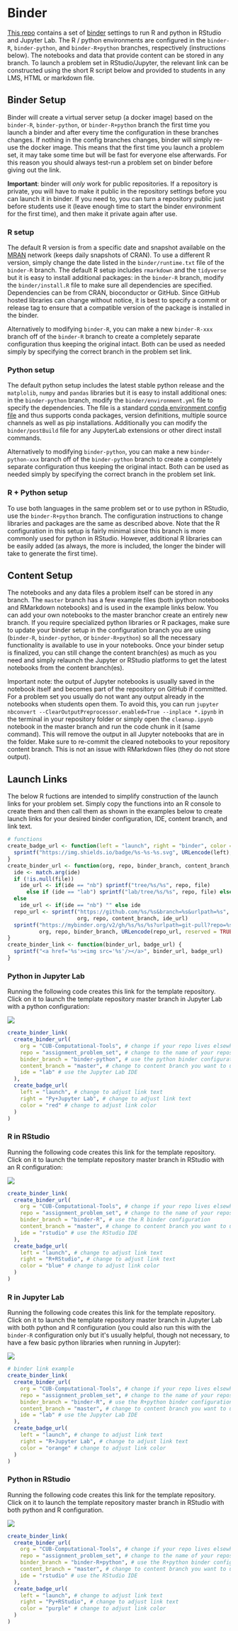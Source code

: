 # Binder

[This repo](https://github.com/CUB-Computational-Tools/assignment_problem_set) contains a set of [binder](https://mybinder.readthedocs.io) settings to run R and python in RStudio and Jupyter Lab. The R / python environments are configured in the `binder-R`, `binder-python`, and `binder-R+python` branches, respectively (instructions below). The notebooks and data that provide content can be stored in any branch. To launch a problem set in RStudio/Jupyter, the relevant link can be constructed using the short R script below and provided to students in any LMS, HTML or markdown file.

## Binder Setup

Binder will create a virtual server setup (a docker image) based on the `binder-R`, `binder-python`, or `binder-R+python` branch the first time you launch a binder and after every time the configuration in these branches changes. If nothing in the config branches changes, binder will simply re-use the docker image. This means that the first time you launch a problem set, it may take some time but will be fast for everyone else afterwards. For this reason you should always test-run a problem set on binder before giving out the link.

**Important**: binder will *only* work for public repositories. If a repository is private, you will have to make it public in the repository settings before you can launch it in binder. If you need to, you can turn a repository public just before students use it (leave enough time to start the binder environment for the first time), and then make it private again after use.

### R setup

The default R version is from a specific date and snapshot available on the [MRAN](https://mran.microsoft.com/documents/rro/reproducibility) network (keeps daily snapshots of CRAN). To use a different R version, simply change the date listed in the `binder/runtime.txt` file of the `binder-R` branch. The default R setup includes `rmarkdown` and the `tidyverse` but it is easy to install additional packages: in the `binder-R` branch, modify the `binder/install.R` file to make sure all dependencies are specified. Dependencies can be from CRAN, bioconductor or GitHub. Since GitHub hosted libraries can change without notice, it is best to specify a commit or release tag to ensure that a compatible version of the package is installed in the binder. 

Alternatively to modifying `binder-R`, you can make a new `binder-R-xxx` branch off of the `binder-R` branch to create a completely separate configuration thus keeping the original intact. Both can be used as needed simply by specifying the correct branch in the problem set link.

### Python setup

The default python setup includes the latest stable python release and the `matplolib`, `numpy` and `pandas` libraries but it is easy to install additional ones: in the `binder-python` branch, modify the `binder/environment.yml` file to specify the dependencies. The file is a standard [conda environment config file](https://conda.io/docs/user-guide/tasks/manage-environments.html#create-env-file-manually) and thus supports conda packages, version definitions, multiple source channels as well as pip installations. Additionally you can modify the `binder/postBuild` file for any JupyterLab extensions or other direct install commands.

Alternatively to modifying `binder-python`, you can make a new `binder-python-xxx` branch off of the `binder-python` branch to create a completely separate configuration thus keeping the original intact. Both can be used as needed simply by specifying the correct branch in the problem set link.

### R + Python setup

To use both languages in the same problem set or to use python in RStudio, use the `binder-R+python` branch. The configuration instructions to change libraries and packages are the same as described above. Note that the R configuration in this setup is fairly minimal since this branch is more commonly used for python in RStudio. However, additional R libraries can be easily added (as always, the more is included, the longer the binder will take to generate the first time).

## Content Setup

The notebooks and any data files a problem itself can be stored in any branch. The `master` branch has a few example files (both ipython notebooks and RMarkdown notebooks) and is used in the example links below. You can add your own notebooks to the master branchor create an entirely new branch. If you require specialized python libraries or R packages, make sure to update your binder setup in the configuration branch you are using (`binder-R`, `binder-python`, or `binder-R+python`) so all the necessary functionality is available to use in your notebooks. Once your binder setup is finalized, you can still change the content branch(es) as much as you need and simply relaunch the Jupyter or RStudio platforms to get the latest notebooks from the content branch(es).

Important note: the output of Jupyter notebooks is usually saved in the notebook itself and becomes part of the repository on GitHub if committed. For a problem set you usually do not want any output already in the notebooks when students open them. To avoid this, you can run `jupyter nbconvert --ClearOutputPreprocessor.enabled=True --inplace *.ipynb` in the terminal in your repository folder or simply open the `cleanup.ipynb` notebook in the master branch and run the code chunk in it (same command). This will remove the output in all Jupyter notebooks that are in the folder. Make sure to re-commit the cleared notebooks to your repository content branch. This is not an issue with RMarkdown files (they do not store output).

## Launch Links

The below R fuctions are intended to simplify construction of the launch links for your problem set. Simply copy the functions into an R console to create them and then call them as shown in the examples below to create launch links for your desired binder configuration, IDE, content branch, and link text.

```r
# functions
create_badge_url <- function(left = "launch", right = "binder", color = "red") {
  sprintf("https://img.shields.io/badge/%s-%s-%s.svg", URLencode(left), URLencode(right), color)
}
create_binder_url <- function(org, repo, binder_branch, content_branch, ide = c("nb", "lab", "rstudio"), file = NULL) {
  ide <- match.arg(ide)
  if (!is.null(file)) 
    ide_url <- if(ide == "nb") sprintf("tree/%s/%s", repo, file) 
      else if (ide == "lab") sprintf("lab/tree/%s/%s", repo, file) else ide
  else
    ide_url <- if(ide == "nb") "" else ide
  repo_url <- sprintf("https://github.com/%s/%s&branch=%s&urlpath=%s", 
                      org, repo, content_branch, ide_url)
  sprintf("https://mybinder.org/v2/gh/%s/%s/%s?urlpath=git-pull?repo=%s", 
          org, repo, binder_branch, URLencode(repo_url, reserved = TRUE))
}
create_binder_link <- function(binder_url, badge_url) {
  sprintf("<a href='%s'><img src='%s'/></a>", binder_url, badge_url)
}
```

### Python in Jupyter Lab

Running the following code creates this link for the template repository. Click on it to launch the template repository master branch in Jupyter Lab with a python configuration:

<a href='https://mybinder.org/v2/gh/CUB-Computational-Tools/assignment_problem_set/binder-python?urlpath=git-pull?repo=https%3A%2F%2Fgithub.com%2FCUB-Computational-Tools%2Fassignment_problem_set%26branch%3Dmaster%26urlpath%3Dlab'><img src='https://img.shields.io/badge/launch-Py+Jupyter%20Lab-red.svg'/></a>

```r
create_binder_link(
  create_binder_url(
    org = "CUB-Computational-Tools", # change if your repo lives elsewhere
    repo = "assignment_problem_set", # change to the name of your repository
    binder_branch = "binder-python", # use the python binder configuration
    content_branch = "master", # change to content branch you want to use
    ide = "lab" # use the Jupyter Lab IDE
  ),
  create_badge_url(
    left = "launch", # change to adjust link text
    right = "Py+Jupyter Lab", # change to adjust link text
    color = "red" # change to adjust link color
  )
)
```

### R in RStudio

Running the following code creates this link for the template repository. Click on it to launch the template repository master branch in RStudio with an R configuration:

<a href='https://mybinder.org/v2/gh/CUB-Computational-Tools/assignment_problem_set/binder-R?urlpath=git-pull?repo=https%3A%2F%2Fgithub.com%2FCUB-Computational-Tools%2Fassignment_problem_set%26branch%3Dmaster%26urlpath%3Drstudio'><img src='https://img.shields.io/badge/launch-R+RStudio-blue.svg'/></a>

```r
create_binder_link(
  create_binder_url(
    org = "CUB-Computational-Tools", # change if your repo lives elsewhere
    repo = "assignment_problem_set", # change to the name of your repository
    binder_branch = "binder-R", # use the R binder configuration
    content_branch = "master", # change to content branch you want to use
    ide = "rstudio" # use the RStudio IDE
  ),
  create_badge_url(
    left = "launch", # change to adjust link text
    right = "R+RStudio", # change to adjust link text
    color = "blue" # change to adjust link color
  )
)
```

### R in Jupyter Lab

Running the following code creates this link for the template repository. Click on it to launch the template repository master branch in Jupyter Lab with both python and R configuration (you could also run this with the `binder-R` configuration only but it's usually helpful, though not necessary, to have a few basic python libraries when running in Jupyter):

<a href='https://mybinder.org/v2/gh/CUB-Computational-Tools/assignment_problem_set/binder-R?urlpath=git-pull?repo=https%3A%2F%2Fgithub.com%2FCUB-Computational-Tools%2Fassignment_problem_set%26branch%3Dmaster%26urlpath%3Dlab'><img src='https://img.shields.io/badge/launch-R+Jupyter%20Lab-orange.svg'/></a>

```r
# binder link example
create_binder_link(
  create_binder_url(
    org = "CUB-Computational-Tools", # change if your repo lives elsewhere
    repo = "assignment_problem_set", # change to the name of your repository
    binder_branch = "binder-R", # use the R+python binder configuration
    content_branch = "master", # change to content branch you want to use
    ide = "lab" # use the Jupyter Lab IDE
  ),
  create_badge_url(
    left = "launch", # change to adjust link text
    right = "R+Jupyter Lab", # change to adjust link text
    color = "orange" # change to adjust link color
  )
)
```

### Python in RStudio

Running the following code creates this link for the template repository. Click on it to launch the template repository master branch in RStudio with both python and R configuration.

<a href='https://mybinder.org/v2/gh/CUB-Computational-Tools/assignment_problem_set/binder-R+python?urlpath=git-pull?repo=https%3A%2F%2Fgithub.com%2FCUB-Computational-Tools%2Fassignment_problem_set%26branch%3Dmaster%26urlpath%3Drstudio'><img src='https://img.shields.io/badge/launch-Py+RStudio-purple.svg'/></a>

```r
create_binder_link(
  create_binder_url(
    org = "CUB-Computational-Tools", # change if your repo lives elsewhere
    repo = "assignment_problem_set", # change to the name of your repository
    binder_branch = "binder-R+python", # use the R+python binder configuration
    content_branch = "master", # change to content branch you want to use
    ide = "rstudio" # use the RStudio IDE
  ),
  create_badge_url(
    left = "launch", # change to adjust link text
    right = "Py+RStudio", # change to adjust link text
    color = "purple" # change to adjust link color
  )
)
```
